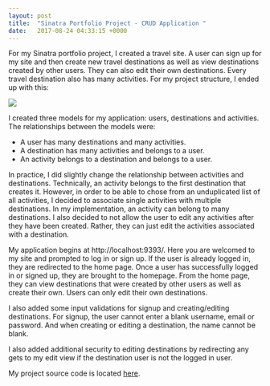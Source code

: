 ```yaml
---
layout: post
title:  "Sinatra Portfolio Project - CRUD Application "
date:   2017-08-24 04:33:15 +0000
---
```



For my Sinatra portfolio project, I created a travel site.  A user can sign up for my site and then create new travel destinations as well as view destinations created by other users.  They can also edit their own destinations.  Every travel destination also has many activities.  For my project structure, I ended up with this:

![](http://imgur.com/a/cgyOj)

I created three models for my application: users, destinations and activities.  The relationships between the models were:
* A user has many destinations and many activities. 
* A destination has many activities and belongs to a user. 
* An activity belongs to a destination and belongs to a user. 

In practice, I did slightly change the relationship between activities and destinations.  Technically, an activity belongs to the first destination that creates it.  However, in order to be able to chose from an unduplicated list of all activities, I decided to associate single activities with multiple destinations.  In my implementation, an activity can belong to many destinations.  I also decided to not allow the user to edit any activities after they have been created.  Rather, they can just edit the activities associated with a destination.

My application begins at http://localhost:9393/.  Here you are welcomed to my site and prompted to log in or sign up.  If the user is already logged in, they are redirected to the home page.  Once a user has successfully logged in or signed up, they are brought to the homepage.  From the home page, they can view destinations that were created by other users as well as create their own.  Users can only edit their own destinations.  

I also added some input validations for signup and creating/editing destinations.  For signup, the user cannot enter a blank username, email or password.  And when creating or editing a destination, the name cannot be blank.  

I also added additional security to editing destinations by redirecting any gets to my edit view if the destination user is not the logged in user.  

My project source code is located [here](https://github.com/emhopkins/sinatra-portfolio-project-travel-site).



